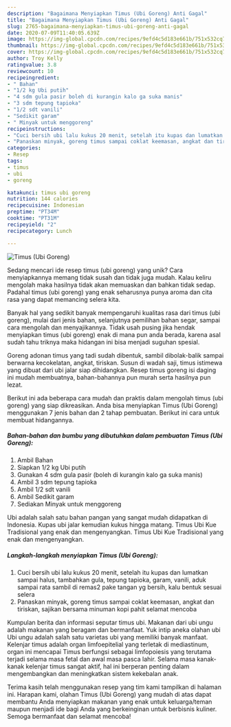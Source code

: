 ```yaml
---
description: "Bagaimana Menyiapkan Timus (Ubi Goreng) Anti Gagal"
title: "Bagaimana Menyiapkan Timus (Ubi Goreng) Anti Gagal"
slug: 2765-bagaimana-menyiapkan-timus-ubi-goreng-anti-gagal
date: 2020-07-09T11:40:05.639Z
image: https://img-global.cpcdn.com/recipes/9efd4c5d183e661b/751x532cq70/timus-ubi-goreng-foto-resep-utama.jpg
thumbnail: https://img-global.cpcdn.com/recipes/9efd4c5d183e661b/751x532cq70/timus-ubi-goreng-foto-resep-utama.jpg
cover: https://img-global.cpcdn.com/recipes/9efd4c5d183e661b/751x532cq70/timus-ubi-goreng-foto-resep-utama.jpg
author: Troy Kelly
ratingvalue: 3.8
reviewcount: 10
recipeingredient:
- " Bahan"
- "1/2 kg Ubi putih"
- "4 sdm gula pasir boleh di kurangin kalo ga suka manis"
- "3 sdm tepung tapioka"
- "1/2 sdt vanili"
- "Sedikit garam"
- " Minyak untuk menggoreng"
recipeinstructions:
- "Cuci bersih ubi lalu kukus 20 menit, setelah itu kupas dan lumatkan sampai halus, tambahkan gula, tepung tapioka, garam, vanili, aduk sampai rata sambil di remas2 pake tangan yg bersih, kalu bentuk sesuai selera"
- "Panaskan minyak, goreng timus sampai coklat keemasan, angkat dan tiriskan, sajikan bersama minuman kopi pahit selamat mencoba"
categories:
- Resep
tags:
- timus
- ubi
- goreng

katakunci: timus ubi goreng 
nutrition: 144 calories
recipecuisine: Indonesian
preptime: "PT34M"
cooktime: "PT31M"
recipeyield: "2"
recipecategory: Lunch

---
```



![Timus (Ubi Goreng)](https://img-global.cpcdn.com/recipes/9efd4c5d183e661b/751x532cq70/timus-ubi-goreng-foto-resep-utama.jpg)

Sedang mencari ide resep timus (ubi goreng) yang unik? Cara menyiapkannya memang tidak susah dan tidak juga mudah. Kalau keliru mengolah maka hasilnya tidak akan memuaskan dan bahkan tidak sedap. Padahal timus (ubi goreng) yang enak seharusnya punya aroma dan cita rasa yang dapat memancing selera kita.

Banyak hal yang sedikit banyak mempengaruhi kualitas rasa dari timus (ubi goreng), mulai dari jenis bahan, selanjutnya pemilihan bahan segar, sampai cara mengolah dan menyajikannya. Tidak usah pusing jika hendak menyiapkan timus (ubi goreng) enak di mana pun anda berada, karena asal sudah tahu triknya maka hidangan ini bisa menjadi suguhan spesial.

Goreng adonan timus yang tadi sudah dibentuk, sambil dibolak-balik sampai berwarna kecokelatan, angkat, tiriskan. Susun di wadah saji, timus istimewa yang dibuat dari ubi jalar siap dihidangkan. Resep timus goreng isi daging ini mudah membuatnya, bahan-bahannya pun murah serta hasilnya pun lezat.


Berikut ini ada beberapa cara mudah dan praktis dalam mengolah timus (ubi goreng) yang siap dikreasikan. Anda bisa menyiapkan Timus (Ubi Goreng) menggunakan 7 jenis bahan dan 2 tahap pembuatan. Berikut ini cara untuk membuat hidangannya.

<!--inarticleads1-->

##### Bahan-bahan dan bumbu yang dibutuhkan dalam pembuatan Timus (Ubi Goreng):

1. Ambil  Bahan
1. Siapkan 1/2 kg Ubi putih
1. Gunakan 4 sdm gula pasir (boleh di kurangin kalo ga suka manis)
1. Ambil 3 sdm tepung tapioka
1. Ambil 1/2 sdt vanili
1. Ambil Sedikit garam
1. Sediakan  Minyak untuk menggoreng


Ubi adalah salah satu bahan pangan yang sangat mudah didapatkan di Indonesia. Kupas ubi jalar kemudian kukus hingga matang. Timus Ubi Kue Tradisional yang enak dan mengenyangkan. Timus Ubi Kue Tradisional yang enak dan mengenyangkan. 

<!--inarticleads2-->

##### Langkah-langkah menyiapkan Timus (Ubi Goreng):

1. Cuci bersih ubi lalu kukus 20 menit, setelah itu kupas dan lumatkan sampai halus, tambahkan gula, tepung tapioka, garam, vanili, aduk sampai rata sambil di remas2 pake tangan yg bersih, kalu bentuk sesuai selera
1. Panaskan minyak, goreng timus sampai coklat keemasan, angkat dan tiriskan, sajikan bersama minuman kopi pahit selamat mencoba


Kumpulan berita dan informasi seputar timus ubi. Makanan dari ubi ungu adalah makanan yang beragam dan bermanfaat. Yuk intip aneka olahan ubi Ubi ungu adalah salah satu varietas ubi yang memiliki banyak manfaat. Kelenjar timus adalah organ limfoepitelial yang terletak di mediastinum, organ ini mencapai Timus berfungsi sebagai limfopoiesis yang terutama terjadi selama masa fetal dan awal masa pasca lahir. Selama masa kanak-kanak kelenjar timus sangat aktif, hal ini berperan penting dalam mengembangkan dan meningkatkan sistem kekebalan anak. 

Terima kasih telah menggunakan resep yang tim kami tampilkan di halaman ini. Harapan kami, olahan Timus (Ubi Goreng) yang mudah di atas dapat membantu Anda menyiapkan makanan yang enak untuk keluarga/teman maupun menjadi ide bagi Anda yang berkeinginan untuk berbisnis kuliner. Semoga bermanfaat dan selamat mencoba!
